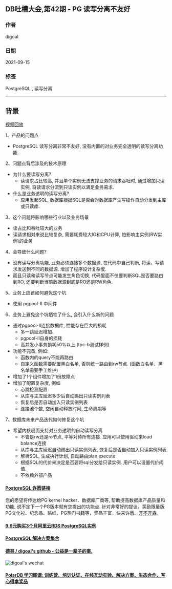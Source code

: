 ## DB吐槽大会,第42期 - PG 读写分离不友好  
  
### 作者  
digoal  
  
### 日期  
2021-09-15  
  
### 标签  
PostgreSQL , 读写分离  
  
----  
  
## 背景  
[视频回放](https://www.bilibili.com/video/BV1Wh411p7Aq/)  
  
1、产品的问题点  
- PostgreSQL 读写分离非常不友好, 没有内置的对业务完全透明的读写分离功能.   
  
2、问题点背后涉及的技术原理  
- 为什么要读写分离?  
    - 读请求占比较高, 并且单个实例无法支撑业务的请求吞吐时, 通过增加只读实例, 将读请求分流到只读实例以满足业务需求.  
- 什么是业务透明的读写分离?  
    - 应用发起SQL, 数据库根据SQL是否会对数据库产生写操作自动分发到主库或只读库.   
  
3、这个问题将影响哪些行业以及业务场景  
- 读占比和吞吐较大的业务  
- 读请求相对来说比较复杂, 需要耗费较大IO和CPU计算, 怕影响主实例(RW实例)的业务  
  
4、会导致什么问题?  
- 没有读写分离功能, 业务必须连接多个数据源, 在代码中自己判断, 将读、写请求发送到不同的数据源. 增加了程序设计复杂度.   
- 而且只读和读写节点可能发生角色切换, 代码里面不仅要判断SQL是否要路由到RO, 还要判断当前数据源到底是RO还是RW角色.  
  
5、业务上应该如何避免这个坑  
- 使用 pgpool-II 中间件  
  
6、业务上避免这个坑牺牲了什么, 会引入什么新的问题  
- 通过pgpool-II连接数据库, 性能存在巨大的损耗  
    - 多一跳延迟增加、  
    - pgpool-II自身的损耗  
    - 高并发小事务损耗50%以上 (tpc-b测试样例)  
- 功能不完备, 例如:  
    - 函数内的query不能再路由  
    - 自定义函数需要配置黑白名单, 否则统一路由到rw节点. (函数白名单、黑名单需要手工维护)  
- 增加了1个组件增加了1份故障点   
- 增加了配置复杂度, 例如  
    - 心跳检测配置  
    - 从库与主库延迟多少后自动踢出只读实例列表  
    - 恢复后是否自动加入只读实例列表  
    - 连接池个数, 空闲自动释放时间, 生命周期等  
  
7、数据库未来产品迭代如何修复这个坑  
- 希望内核层面支持对业务透明的自动读写分离  
    - 不管是rw还是ro节点, 平等对待所有连接. 应用可以使用驱动来load balance连接  
    - 从库与主库延迟自动踢出只读实例列表, 恢复后是否自动加入只读实例列表  
    - 解析SQL, 生成执行计划, 自动路由plan execute   
    - 根据SQL的代价来决定是否要将sql分发给只读实例. 用户可以设置代价阈值.  
    - 不依赖外部产品  
  
  
#### [PostgreSQL 许愿链接](https://github.com/digoal/blog/issues/76 "269ac3d1c492e938c0191101c7238216")
您的愿望将传达给PG kernel hacker、数据库厂商等, 帮助提高数据库产品质量和功能, 说不定下一个PG版本就有您提出的功能点. 针对非常好的提议，奖励限量版PG文化衫、纪念品、贴纸、PG热门书籍等，奖品丰富，快来许愿。[开不开森](https://github.com/digoal/blog/issues/76 "269ac3d1c492e938c0191101c7238216").  
  
  
#### [9.9元购买3个月阿里云RDS PostgreSQL实例](https://www.aliyun.com/database/postgresqlactivity "57258f76c37864c6e6d23383d05714ea")
  
  
#### [PostgreSQL 解决方案集合](https://yq.aliyun.com/topic/118 "40cff096e9ed7122c512b35d8561d9c8")
  
  
#### [德哥 / digoal's github - 公益是一辈子的事.](https://github.com/digoal/blog/blob/master/README.md "22709685feb7cab07d30f30387f0a9ae")
  
  
![digoal's wechat](../pic/digoal_weixin.jpg "f7ad92eeba24523fd47a6e1a0e691b59")
  
  
#### [PolarDB 学习图谱: 训练营、培训认证、在线互动实验、解决方案、生态合作、写心得拿奖品](https://www.aliyun.com/database/openpolardb/activity "8642f60e04ed0c814bf9cb9677976bd4")
  
